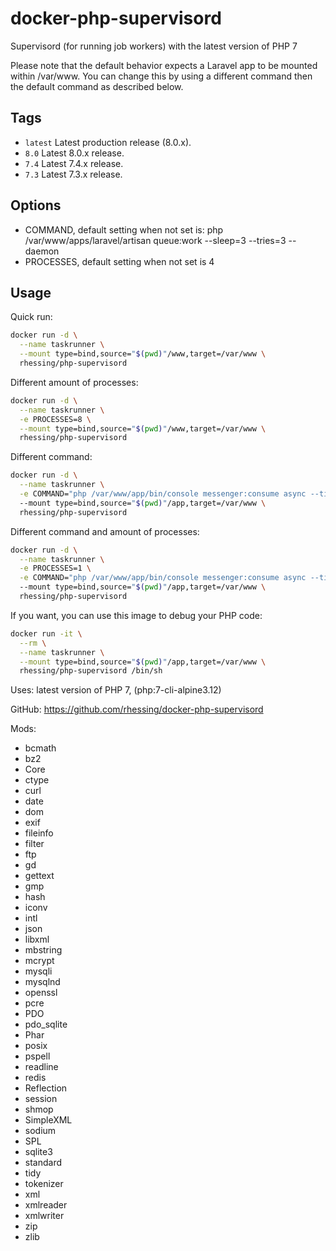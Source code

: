 # docker-php-supervisord

Supervisord (for running job workers) with the latest version of PHP 7

Please note that the default behavior expects a Laravel app to be mounted within /var/www. You can change this by using a different command then the default command as described below.

## Tags
- `latest`  Latest production release (8.0.x).
- `8.0`    Latest 8.0.x release.
- `7.4`    Latest 7.4.x release.
- `7.3`    Latest 7.3.x release.

## Options
* COMMAND, default setting when not set is: php /var/www/apps/laravel/artisan queue:work --sleep=3 --tries=3 --daemon
* PROCESSES, default setting when not set is 4

## Usage
Quick run:
```sh
docker run -d \
  --name taskrunner \
  --mount type=bind,source="$(pwd)"/www,target=/var/www \
  rhessing/php-supervisord
```


Different amount of processes:
```sh
docker run -d \
  --name taskrunner \
  -e PROCESSES=8 \
  --mount type=bind,source="$(pwd)"/www,target=/var/www \
  rhessing/php-supervisord
```


Different command:
```sh
docker run -d \
  --name taskrunner \
  -e COMMAND="php /var/www/app/bin/console messenger:consume async --time-limit=3600"
  --mount type=bind,source="$(pwd)"/app,target=/var/www \
  rhessing/php-supervisord
```


Different command and amount of processes:
```sh
docker run -d \
  --name taskrunner \
  -e PROCESSES=1 \
  -e COMMAND="php /var/www/app/bin/console messenger:consume async --time-limit=3600"
  --mount type=bind,source="$(pwd)"/app,target=/var/www \
  rhessing/php-supervisord
```


If you want, you can use this image to debug your PHP code:
```sh
docker run -it \
  --rm \
  --name taskrunner \
  --mount type=bind,source="$(pwd)"/app,target=/var/www \
  rhessing/php-supervisord /bin/sh
```


Uses: latest version of PHP 7, (php:7-cli-alpine3.12)

GitHub: https://github.com/rhessing/docker-php-supervisord

Mods:
- bcmath
- bz2
- Core
- ctype
- curl
- date
- dom
- exif
- fileinfo
- filter
- ftp
- gd
- gettext
- gmp
- hash
- iconv
- intl
- json
- libxml
- mbstring
- mcrypt
- mysqli
- mysqlnd
- openssl
- pcre
- PDO
- pdo_sqlite
- Phar
- posix
- pspell
- readline
- redis
- Reflection
- session
- shmop
- SimpleXML
- sodium
- SPL
- sqlite3
- standard
- tidy
- tokenizer
- xml
- xmlreader
- xmlwriter
- zip
- zlib
